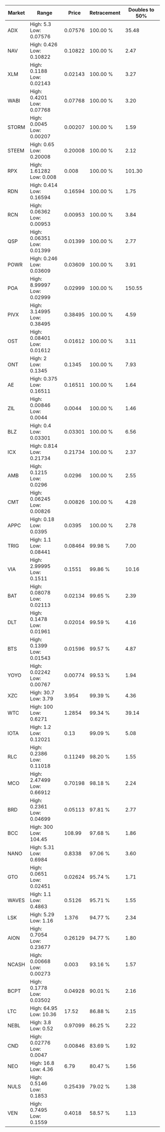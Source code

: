 | Market | Range | Price| Retracement | Doubles to 50% |
| --- | --- | --- | --- | --- |
| ADX | High: 5.3<br />Low: 0.07576 | 0.07576 | 100.00 % | 35.48 |
| NAV | High: 0.426<br />Low: 0.10822 | 0.10822 | 100.00 % | 2.47 |
| XLM | High: 0.1188<br />Low: 0.02143 | 0.02143 | 100.00 % | 3.27 |
| WABI | High: 0.4201<br />Low: 0.07768 | 0.07768 | 100.00 % | 3.20 |
| STORM | High: 0.0045<br />Low: 0.00207 | 0.00207 | 100.00 % | 1.59 |
| STEEM | High: 0.65<br />Low: 0.20008 | 0.20008 | 100.00 % | 2.12 |
| RPX | High: 1.61282<br />Low: 0.008 | 0.008 | 100.00 % | 101.30 |
| RDN | High: 0.414<br />Low: 0.16594 | 0.16594 | 100.00 % | 1.75 |
| RCN | High: 0.06362<br />Low: 0.00953 | 0.00953 | 100.00 % | 3.84 |
| QSP | High: 0.06351<br />Low: 0.01399 | 0.01399 | 100.00 % | 2.77 |
| POWR | High: 0.246<br />Low: 0.03609 | 0.03609 | 100.00 % | 3.91 |
| POA | High: 8.99997<br />Low: 0.02999 | 0.02999 | 100.00 % | 150.55 |
| PIVX | High: 3.14995<br />Low: 0.38495 | 0.38495 | 100.00 % | 4.59 |
| OST | High: 0.08401<br />Low: 0.01612 | 0.01612 | 100.00 % | 3.11 |
| ONT | High: 2<br />Low: 0.1345 | 0.1345 | 100.00 % | 7.93 |
| AE | High: 0.375<br />Low: 0.16511 | 0.16511 | 100.00 % | 1.64 |
| ZIL | High: 0.00846<br />Low: 0.0044 | 0.0044 | 100.00 % | 1.46 |
| BLZ | High: 0.4<br />Low: 0.03301 | 0.03301 | 100.00 % | 6.56 |
| ICX | High: 0.814<br />Low: 0.21734 | 0.21734 | 100.00 % | 2.37 |
| AMB | High: 0.1215<br />Low: 0.0296 | 0.0296 | 100.00 % | 2.55 |
| CMT | High: 0.06245<br />Low: 0.00826 | 0.00826 | 100.00 % | 4.28 |
| APPC | High: 0.18<br />Low: 0.0395 | 0.0395 | 100.00 % | 2.78 |
| TRIG | High: 1.1<br />Low: 0.08441 | 0.08464 | 99.98 % | 7.00 |
| VIA | High: 2.99995<br />Low: 0.1511 | 0.1551 | 99.86 % | 10.16 |
| BAT | High: 0.08078<br />Low: 0.02113 | 0.02134 | 99.65 % | 2.39 |
| DLT | High: 0.1478<br />Low: 0.01961 | 0.02014 | 99.59 % | 4.16 |
| BTS | High: 0.1399<br />Low: 0.01543 | 0.01596 | 99.57 % | 4.87 |
| YOYO | High: 0.02242<br />Low: 0.00767 | 0.00774 | 99.53 % | 1.94 |
| XZC | High: 30.7<br />Low: 3.79 | 3.954 | 99.39 % | 4.36 |
| WTC | High: 100<br />Low: 0.6271 | 1.2854 | 99.34 % | 39.14 |
| IOTA | High: 1.2<br />Low: 0.12021 | 0.13 | 99.09 % | 5.08 |
| RLC | High: 0.2386<br />Low: 0.11018 | 0.11249 | 98.20 % | 1.55 |
| MCO | High: 2.47499<br />Low: 0.66912 | 0.70198 | 98.18 % | 2.24 |
| BRD | High: 0.2361<br />Low: 0.04699 | 0.05113 | 97.81 % | 2.77 |
| BCC | High: 300<br />Low: 104.45 | 108.99 | 97.68 % | 1.86 |
| NANO | High: 5.31<br />Low: 0.6984 | 0.8338 | 97.06 % | 3.60 |
| GTO | High: 0.0651<br />Low: 0.02451 | 0.02624 | 95.74 % | 1.71 |
| WAVES | High: 1.1<br />Low: 0.4863 | 0.5126 | 95.71 % | 1.55 |
| LSK | High: 5.29<br />Low: 1.16 | 1.376 | 94.77 % | 2.34 |
| AION | High: 0.7054<br />Low: 0.23677 | 0.26129 | 94.77 % | 1.80 |
| NCASH | High: 0.00668<br />Low: 0.00273 | 0.003 | 93.16 % | 1.57 |
| BCPT | High: 0.1778<br />Low: 0.03502 | 0.04928 | 90.01 % | 2.16 |
| LTC | High: 64.95<br />Low: 10.36 | 17.52 | 86.88 % | 2.15 |
| NEBL | High: 3.8<br />Low: 0.52 | 0.97099 | 86.25 % | 2.22 |
| CND | High: 0.02776<br />Low: 0.0047 | 0.00846 | 83.69 % | 1.92 |
| NEO | High: 16.8<br />Low: 4.36 | 6.79 | 80.47 % | 1.56 |
| NULS | High: 0.5146<br />Low: 0.1853 | 0.25439 | 79.02 % | 1.38 |
| VEN | High: 0.7495<br />Low: 0.1559 | 0.4018 | 58.57 % | 1.13 |
